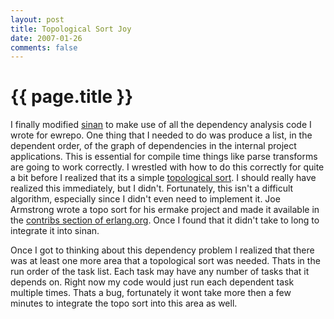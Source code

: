 ```yaml
---
layout: post
title: Topological Sort Joy
date: 2007-01-26
comments: false
---
```


{{ page.title }}
================

I finally modified [sinan](http://code.google.com/p/sinan/) to make
use of all the dependency analysis code I wrote for ewrepo. One thing
that I needed to do was produce a list, in the dependent order, of the
graph of dependencies in the internal project applications. This is
essential for compile time things like parse transforms are going to
work correctly. I wrestled with how to do this correctly for quite a
bit before I realized that its a simple
[topological sort](http://en.wikipedia.org/wiki/Topological_sorting). I
should really have realized this immediately, but I
didn't. Fortunately, this isn't a difficult algorithm, especially
since I didn't even need to implement it. Joe Armstrong wrote a topo
sort for his ermake project and made it available in the
[contribs section of erlang.org](http://www.erlang.org/user.html). Once
I found that it didn't take to long to integrate it into sinan.

Once I got to thinking about this dependency problem I realized that
there was at least one more area that a topological sort was
needed. Thats in the run order of the task list. Each task may have
any number of tasks that it depends on. Right now my code would just
run each dependent task multiple times. Thats a bug, fortunately it
wont take more then a few minutes to integrate the topo sort into this
area as well.
